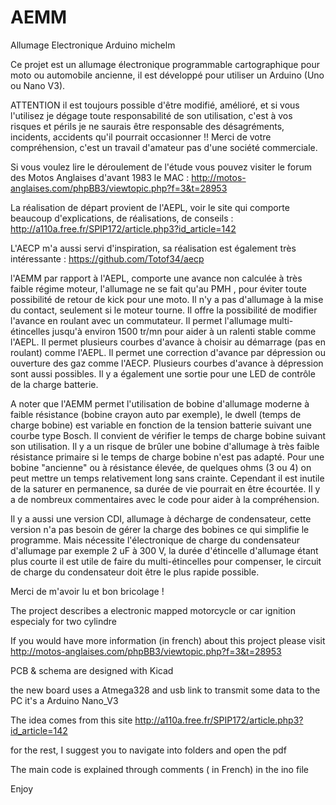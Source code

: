 # AEMM
Allumage Electronique Arduino michelm

Ce projet est un allumage électronique programmable cartographique pour moto ou automobile ancienne, il est développé pour utiliser un Arduino (Uno ou Nano V3).

ATTENTION il est toujours possible d'être modifié, amélioré, et si vous l'utilisez je dégage toute responsabilité de son utilisation, c'est à vos risques et périls je ne saurais être responsable des désagréments, incidents, accidents qu'il pourrait occasionner !!
Merci de votre compréhension, c'est un travail d'amateur pas d'une société commerciale.


Si vous voulez lire le déroulement de l'étude vous pouvez visiter le forum des Motos Anglaises d'avant 1983 le MAC :
http://motos-anglaises.com/phpBB3/viewtopic.php?f=3&t=28953

La réalisation de départ provient de l'AEPL, voir le site qui comporte beaucoup d'explications, de réalisations, de conseils :
http://a110a.free.fr/SPIP172/article.php3?id_article=142

L'AECP m'a aussi servi d'inspiration, sa réalisation est également très intéressante :
https://github.com/Totof34/aecp

l'AEMM par rapport à l'AEPL, comporte une avance non calculée à très faible régime moteur, l'allumage ne se fait qu'au PMH , pour éviter toute possibilité de retour de kick pour une moto.
Il n'y a pas d'allumage à la mise du contact, seulement si le moteur tourne.
Il offre la possibilité de modifier l'avance en roulant avec un commutateur.
Il permet l'allumage multi-étincelles jusqu'à environ 1500 tr/mn pour aider à un ralenti stable comme l'AEPL.
Il permet plusieurs courbes d'avance à choisir au démarrage (pas en roulant) comme l'AEPL.
Il permet une correction d'avance par dépression ou ouverture des gaz comme l'AECP.
Plusieurs courbes d'avance à dépression sont aussi possibles.
Il y a également une sortie pour une LED de contrôle de la charge batterie.

A noter que l'AEMM permet l'utilisation de bobine d'allumage moderne à faible résistance (bobine crayon auto par exemple), le dwell (temps de charge bobine) est variable en fonction de la tension batterie suivant une courbe type Bosch. 
Il convient de vérifier le temps de charge bobine suivant son utilisation. Il y a un risque de brûler une bobine d'allumage à très faible résistance primaire si le temps de charge bobine n'est pas adapté.
Pour une bobine "ancienne" ou à résistance élevée, de quelques ohms (3 ou 4)  on peut mettre un temps relativement long sans crainte. Cependant il est inutile de la saturer en permanence, sa durée de vie pourrait en être écourtée.
Il y a de nombreux commentaires avec le code pour aider à la compréhension.

Il y a aussi une version CDI, allumage à décharge de condensateur, cette version n'a pas besoin de gérer la charge des bobines ce qui simplifie le programme. Mais nécessite l'électronique de charge du condensateur d'allumage par exemple 2 uF à 300 V, la durée d'étincelle d'allumage étant plus courte il est utile de faire du multi-étincelles pour compenser, le circuit de charge du condensateur doit être le plus rapide possible.

Merci de m'avoir lu et bon bricolage !


The project describes a electronic mapped motorcycle or car ignition
especialy for two cylindre

If you would have more information (in french) about this project please visit 
http://motos-anglaises.com/phpBB3/viewtopic.php?f=3&t=28953


PCB & schema are designed with Kicad

the new board uses a Atmega328 and usb link to transmit some data to the PC
it's a Arduino Nano_V3

The idea comes from this site
http://a110a.free.fr/SPIP172/article.php3?id_article=142


for the rest, I suggest you to navigate into folders and open the pdf

The main code is explained through comments ( in French) in the ino file


Enjoy
